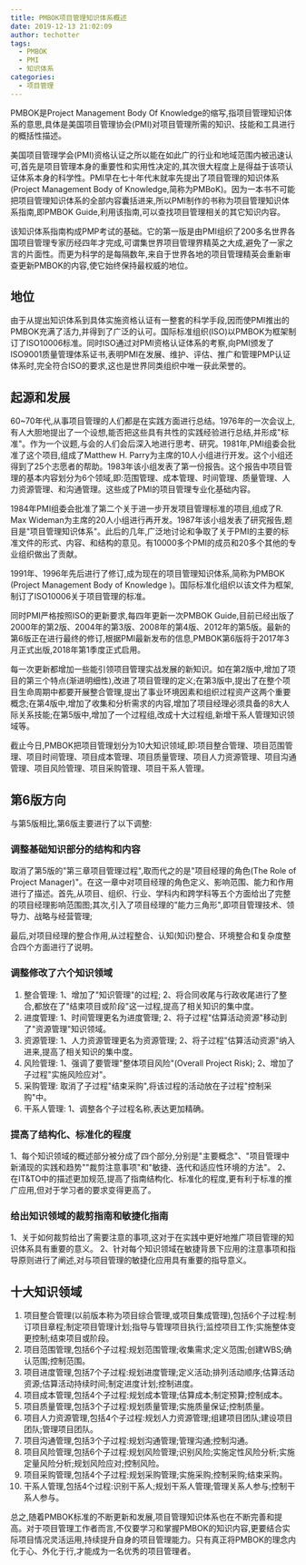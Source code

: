 ```yaml
---
title: PMBOK项目管理知识体系概述
date: 2019-12-13 21:02:09
author: techotter
tags:
  - PMBOK
  - PMI
  - 知识体系
categories:
  - 项目管理
---
```


PMBOK是Project Management Body Of Knowledge的缩写,指项目管理知识体系的意思,具体是美国项目管理协会(PMI)对项目管理所需的知识、技能和工具进行的概括性描述。

美国项目管理学会(PMI)资格认证之所以能在如此广的行业和地域范围内被迅速认可,首先是项目管理本身的重要性和实用性决定的,其次很大程度上是得益于该项认证体系本身的科学性。PMI早在七十年代末就率先提出了项目管理的知识体系(Project Management Body of Knowledge,简称为PMBoK)。因为一本书不可能把项目管理知识体系的全部内容囊括进来,所以PMI制作的书称为项目管理知识体系指南,即PMBOK Guide,利用该指南,可以查找项目管理相关的其它知识内容。

<!-- more -->

该知识体系指南构成PMP考试的基础。它的第一版是由PMI组织了200多名世界各国项目管理专家历经四年才完成,可谓集世界项目管理界精英之大成,避免了一家之言的片面性。而更为科学的是每隔数年,来自于世界各地的项目管理精英会重新审查更新PMBOK的内容,使它始终保持最权威的地位。

## 地位

由于从提出知识体系到具体实施资格认证有一整套的科学手段,因而使PMI推出的PMBOK充满了活力,并得到了广泛的认可。国际标准组织(ISO)以PMBOK为框架制订了ISO10006标准。同时ISO通过对PMI资格认证体系的考察,向PMI颁发了ISO9001质量管理体系证书,表明PMI在发展、维护、评估、推广和管理PMP认证体系时,完全符合ISO的要求,这也是世界同类组织中唯一获此荣誉的。

## 起源和发展

60~70年代,从事项目管理的人们都是在实践方面进行总结。1976年的一次会议上,有人大胆地提出了一个设想,能否把这些具有共性的实践经验进行总结,并形成"标准"。作为一个议题,与会的人们会后深入地进行思考、研究。1981年,PMI组委会批准了这个项目,组成了Matthew H. Parry为主席的10人小组进行开发。这个小组还得到了25个志愿者的帮助。1983年该小组发表了第一份报告。这个报告中项目管理的基本内容划分为6个领域,即:范围管理、成本管理、时间管理、质量管理、人力资源管理、和沟通管理。这些成了PMI的项目管理专业化基础内容。

1984年PMI组委会批准了第二个关于进一步开发项目管理标准的项目,组成了R. Max Wideman为主席的20人小组进行再开发。1987年该小组发表了研究报告,题目是"项目管理知识体系"。此后的几年,广泛地讨论和争取了关于PMI的主要的标准文件的形式、内容、和结构的意见。有10000多个PMI的成员和20多个其他的专业组织做出了贡献。

1991年、1996年先后进行了修订,成为现在的项目管理知识体系,简称为PMBOK (Project Management Body of Knowledge )。国际标准化组织以该文件为框架,制订了ISO10006关于项目管理的标准。

同时PMI严格按照ISO的更新要求,每四年更新一次PMBOK Guide,目前已经出版了2000年的第2版、2004年的第3版、2008年的第4版、2012年的第5版。最新的第6版正在进行最终的修订,根据PMI最新发布的信息,PMBOK第6版将于2017年3月正式出版,2018年第1季度正式启用。

每一次更新都增加一些能引领项目管理实战发展的新知识。如在第2版中,增加了项目的第三个特点(渐进明细性),改进了项目管理的定义;在第3版中,提出了在整个项目生命周期中都要开展整合管理,提出了事业环境因素和组织过程资产这两个重要概念;在第4版中,增加了收集和分析需求的内容,增加了项目经理必须具备的8大人际关系技能;在第5版中,增加了一个过程组,改成十大过程组,新增干系人管理知识领域等。

截止今日,PMBOK把项目管理划分为10大知识领域,即:项目整合管理、项目范围管理、项目时间管理、项目成本管理、项目质量管理、项目人力资源管理、项目沟通管理、项目风险管理、项目采购管理、项目干系人管理。

## 第6版方向

与第5版相比,第6版主要进行了以下调整:

### 调整基础知识部分的结构和内容

取消了第5版的"第三章项目管理过程",取而代之的是"项目经理的角色(The Role of Project Manager)"。在这一章中对项目经理的角色定义、影响范围、能力和作用进行了描述。首先,从项目、组织、行业、学科内和跨学科等五个方面给出了完整的项目经理影响范围图;其次,引入了项目经理的"能力三角形",即项目管理技术、领导力、战略与经营管理;

最后,对项目经理的整合作用,从过程整合、认知(知识)整合、环境整合和复杂度整合四个方面进行了说明。

### 调整修改了六个知识领域

1. 整合管理: 1、增加了"知识管理"的过程;  2、将合同收尾与行政收尾进行了整合,都放在了"结束项目或阶段"这一过程,提高了相关知识的集中度。
2. 进度管理: 1、时间管理更名为进度管理;  2、将子过程"估算活动资源"移动到了"资源管理"知识领域。
3. 资源管理: 1、人力资源管理更名为资源管理;  2、将子过程"估算活动资源"纳入进来,提高了相关知识的集中度。
4. 风险管理: 1、强调了要管理"整体项目风险"(Overall Project Risk);  2、增加了子过程"实施风险应对"。
5. 采购管理:  取消了子过程"结束采购",将该过程的活动放在子过程"控制采购"中。
6. 干系人管理:  1、调整各个子过程名称,表达更加精确。

### 提高了结构化、标准化的程度

1、每个知识领域的概述部分被分成了四个部分,分别是"主要概念"、"项目管理中新涌现的实践和趋势""裁剪注意事项"和"敏捷、迭代和适应性环境的方法"。
2、在IT&TO中的描述更加规范,提高了指南结构化、标准化的程度,更有利于标准的推广应用,但对于学习者的要求变得更高了。

### 给出知识领域的裁剪指南和敏捷化指南

1、关于如何裁剪给出了需要注意的事项,这对于在实践中更好地推广项目管理的知识体系具有重要的意义。
2、针对每个知识领域在敏捷背景下应用的注意事项和指导原则进行了阐述,对与项目管理的敏捷化应用具有重要的指导意义。

## 十大知识领域

1. 项目整合管理(以前版本称为项目综合管理,或项目集成管理),包括6个子过程:制订项目章程;制定项目管理计划;指导与管理项目执行;监控项目工作;实施整体变更控制;结束项目或阶段。
2. 项目范围管理,包括6个子过程:规划范围管理;收集需求;定义范围;创建WBS;确认范围;控制范围。 
3. 项目进度管理,包括7个子过程:规划进度管理;定义活动;排列活动顺序;估算活动资源;估算活动持续时间;制定进度计划;控制进度。
4. 项目成本管理,包括4个子过程:规划成本管理;估算成本;制定预算;控制成本。
5. 项目质量管理,包括3个子过程:规划质量管理;实施质量保证;控制质量。
6. 项目人力资源管理,包括4个子过程:规划人力资源管理;组建项目团队;建设项目团队;管理项目团队。 
7. 项目沟通管理,包括3个子过程:规划沟通管理;管理沟通;控制沟通。
8. 项目风险管理,包括6个子过程:规划风险管理;识别风险;实施定性风险分析;实施定量风险分析;规划风险应对;控制风险。
9. 项目采购管理,包括4个子过程:规划采购管理;实施采购;控制采购;结束采购。
10. 干系人管理,包括4个过程:识别干系人;规划干系人管理;管理关系人参与;控制干系人参与。

总之,随着PMBOK标准的不断更新和发展,项目管理知识体系也在不断完善和提高。对于项目管理工作者而言,不仅要学习和掌握PMBOK的知识内容,更要结合实际项目情况灵活运用,持续提升自身的项目管理能力。只有真正将PMBOK的理念内化于心、外化于行,才能成为一名优秀的项目管理者。
